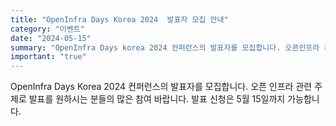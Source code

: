 ```yaml
---
title: "OpenInfra Days Korea 2024  발표자 모집 안내"
category: "이벤트"
date: "2024-05-15"
summary: "OpenInfra Days korea 2024 컨퍼런스의 발표자를 모집합니다. 오픈인프라 관련 주제로 발표를 원하시는 분들의 많은 참여 바랍니다."
important: "true"
---
```

OpenInfra Days Korea 2024 컨퍼런스의 발표자를 모집합니다. 오픈 인프라 관련 주제로 발표를 원하시는 분들의 많은 참여 바랍니다. 발표 신청은 5월 15일까지 가능합니다.
